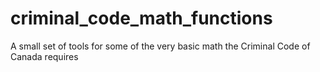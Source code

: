 # criminal_code_math_functions
A small set of tools for some of the very basic math the Criminal Code of Canada requires
